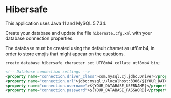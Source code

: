 # Hibersafe

This application uses Java 11 and MySQL 5.7.34.

Create your database and update the file `hibernate.cfg.xml` with your database connection properties.

The database must be created using the default charset as utf8mb4, in order to store emojis that might appear on the questions.

```
create database hibersafe character set UTF8mb4 collate utf8mb4_bin;
```

```xml
<!-- Database connection settings -->
<property name="connection.driver_class">com.mysql.cj.jdbc.Driver</property>
<property name="connection.url">jdbc:mysql://localhost:3306/${YOUR_DATABASE_NAME}?characterEncoding=utf-8&amp;useUnicode=true</property>
<property name="connection.username">${YOUR_DATABASE_USERNAME}</property>
<property name="connection.password">${YOUR_DATABASE_PASSWORD}</property>
```
